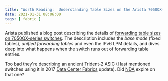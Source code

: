 ```yaml
---
title: "Worth Reading:  Understanding Table Sizes on the Arista 7050QX-32"
date: 2021-01-31 08:06:00
tags: [ fabric ]
---
```

Arista published a blog post describing the details of 
[forwarding table sizes on 7050QX-series switches](https://eos.arista.com/understanding-table-sizes-7050x/). The description includes the *base mode* (fixed tables), *unified forwarding tables* and even the IPv6 LPM details, and dives deep into what happens when the switch runs out of forwarding table entries.

Too bad they're describing an ancient Trident-2 ASIC (I last mentioned switches using it in 2017 [Data Center Fabrics](https://www.ipspace.net/Data_Center_Fabrics) update). Did [NDA](https://blog.ipspace.net/2016/05/what-are-problems-with-broadcom.html) expire on that one?
